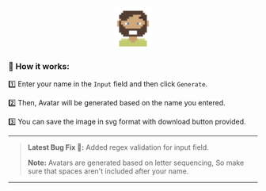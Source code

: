 <h1 align="center"> <img src="image/Readme-Logo.svg" alt="Avatar-Logo" width=80px" height="80px"> </h1>

### 🔁 How it works:
  

1️⃣ Enter your name in the `Input` field and then click `Generate`.
  
2️⃣ Then, Avatar will be generated based on the name you entered.
 
3️⃣ You can save the image in svg format with download button provided.    
  
  
---
> **Latest Bug Fix 🐞:** Added regex validation for input field.
>
> **Note:** Avatars are generated based on letter sequencing, So make sure that spaces aren't included after your name.
---
